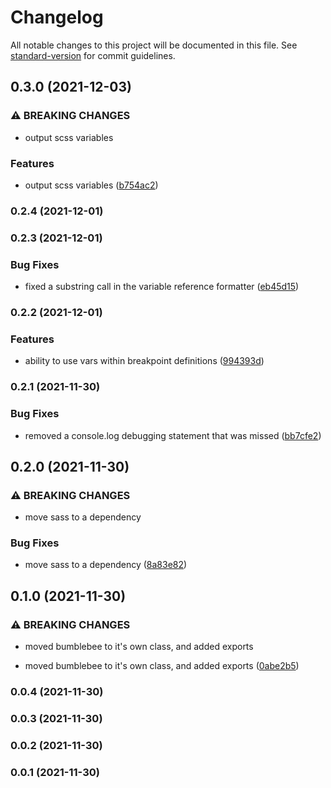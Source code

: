 # Changelog

All notable changes to this project will be documented in this file. See [standard-version](https://github.com/conventional-changelog/standard-version) for commit guidelines.

## 0.3.0 (2021-12-03)


### ⚠ BREAKING CHANGES

* output scss variables

### Features

* output scss variables ([b754ac2](https://github.com/bytelabsco/bumblebee/commit/b754ac24aac8355465911db4cb2fc9f9e95a13d0))

### 0.2.4 (2021-12-01)

### 0.2.3 (2021-12-01)


### Bug Fixes

* fixed a substring call in the variable reference formatter ([eb45d15](https://github.com/bytelabsco/bumblebee/commit/eb45d1574cbeab5a017906863c7f32787f21e6e0))

### 0.2.2 (2021-12-01)


### Features

* ability to use vars within breakpoint definitions ([994393d](https://github.com/bytelabsco/bumblebee/commit/994393d2739ff328a6e7fc1a688e40d6ccec1ae8))

### 0.2.1 (2021-11-30)


### Bug Fixes

* removed a console.log debugging statement that was missed ([bb7cfe2](https://github.com/bytelabsco/bumblebee/commit/bb7cfe24d3795892fbab6ba05b341f2210883b2b))

## 0.2.0 (2021-11-30)


### ⚠ BREAKING CHANGES

* move sass to a dependency

### Bug Fixes

* move sass to a dependency ([8a83e82](https://github.com/bytelabsco/bumblebee/commit/8a83e82c51673cdb6ad12129e433fee6296655ca))

## 0.1.0 (2021-11-30)


### ⚠ BREAKING CHANGES

* moved bumblebee to it's own class, and added exports

* moved bumblebee to it's own class, and added exports ([0abe2b5](https://github.com/bytelabsco/bumblebee/commit/0abe2b5ba8f905dea7d2000d1c96b86955fdf8f6))

### 0.0.4 (2021-11-30)

### 0.0.3 (2021-11-30)

### 0.0.2 (2021-11-30)

### 0.0.1 (2021-11-30)
